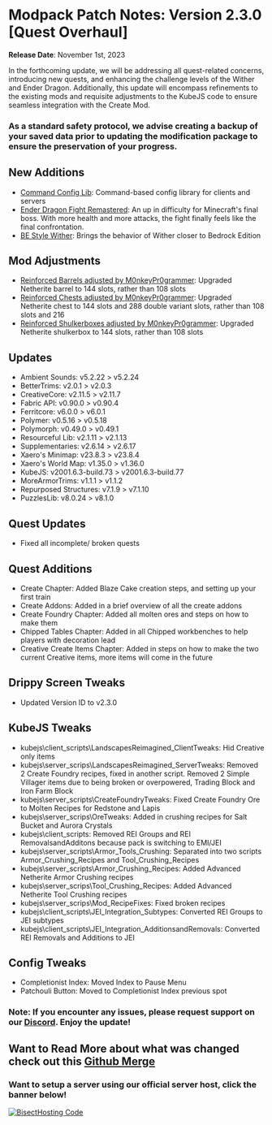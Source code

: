 # Modpack Patch Notes: Version 2.3.0 [Quest Overhaul]
**Release Date**: November 1st, 2023

In the forthcoming update, we will be addressing all quest-related concerns, introducing new quests, and enhancing the challenge levels of the Wither and Ender Dragon. Additionally, this update will encompass refinements to the existing mods and requisite adjustments to the KubeJS code to ensure seamless integration with the Create Mod.
### As a standard safety protocol, we advise creating a backup of your saved data prior to updating the modification package to ensure the preservation of your progress.
## New Additions
- [Command Config Lib](https://modrinth.com/mod/command-config): Command-based config library for clients and servers
- [Ender Dragon Fight Remastered](https://modrinth.com/datapack/edf-remastered): An up in difficulty for Minecraft's final boss. With more health and more attacks, the fight finally feels like the final confrontation.
- [BE Style Wither](https://modrinth.com/mod/be-style-wither): Brings the behavior of Wither closer to Bedrock Edition

## Mod Adjustments
- [Reinforced Barrels adjusted by M0nkeyPr0grammer](https://github.com/M0nkeyPr0grammer/reinforced-barrels): Upgraded Netherite barrel to 144 slots, rather than 108 slots
- [Reinforced Chests adjusted by M0nkeyPr0grammer](https://github.com/M0nkeyPr0grammer/reinforced-chests): Upgraded Netherite chest to 144 slots and 288 double variant slots, rather than 108 slots and 216
- [Reinforced Shulkerboxes adjusted by M0nkeyPr0grammer](https://github.com/M0nkeyPr0grammer/reinforced-shulker-boxes): Upgraded Netherite shulkerbox to 144 slots, rather than 108 slots
## Updates
- Ambient Sounds: v5.2.22 > v5.2.24
- BetterTrims: v2.0.1 > v2.0.3
- CreativeCore: v2.11.5 > v2.11.7
- Fabric API: v0.90.0 > v0.90.4
- Ferritcore: v6.0.0 > v6.0.1
- Polymer: v0.5.16 > v0.5.18
- Polymorph: v0.49.0 > v0.49.1
- Resourceful Lib: v2.1.11 > v2.1.13
- Supplementaries: v2.6.14 > v2.6.17
- Xaero's Minimap: v23.8.3 > v23.8.4
- Xaero's World Map: v1.35.0 > v1.36.0
- KubeJS: v2001.6.3-build.73 > v2001.6.3-build.77
- MoreArmorTrims: v1.1.1 > v1.1.2
- Repurposed Structures: v7.1.9 > v7.1.10
- PuzzlesLib: v8.0.24 > v8.1.0
## Quest Updates
- Fixed all incomplete/ broken quests
## Quest Additions
- Create Chapter: Added Blaze Cake creation steps, and setting up your first train
- Create Addons: Added in a brief overview of all the create addons
- Create Foundry Chapter: Added all molten ores and steps on how to make them
- Chipped Tables Chapter: Added in all Chipped workbenches to help players with decoration lead
- Creative Create Items Chapter: Added in steps on how to make the two current Creative items, more items will come in the future
## Drippy Screen Tweaks
- Updated Version ID to v2.3.0
## KubeJS Tweaks
- kubejs\client_scripts\LandscapesReimagined_ClientTweaks: Hid Creative only items
- kubejs\server_scrips\LandscapesReimagined_ServerTweaks: Removed 2 Create Foundry recipes, fixed in another script. Removed 2 Simple Villager items due to being broken or overpowered, Trading Block and Iron Farm Block
- kubejs\server_scripts\CreateFoundryTweaks: Fixed Create Foundry Ore to Molten Recipes for Redstone and Lapis
- kubejs\server_scrips\OreTweaks: Added in crushing recipes for Salt Bucket and Aurora Crystals
- kubejs\client_scripts: Removed REI Groups and REI RemovalsandAdditons because pack is switching to EMI/JEI
- kubejs\server_scripts\Armor_Tools_Crushing: Separated into two scripts Armor_Crushing_Recipes and Tool_Crushing_Recipes
- kubejs\server_scripts\Armor_Crushing_Recipes: Added Advanced Netherite Armor Crushing recipes
- kubejs\server_scrips\Tool_Crushing_Recipes: Added Advanced Netherite Tool Crushing recipes
- kubejs\server_scrips\Mod_RecipeFixes: Fixed broken recipes
- kubejs\client_scripts\JEI_Integration_Subtypes: Converted REI Groups to JEI subtypes
- kubejs\client_scripts\JEI_Integration_AdditionsandRemovals: Converted REI Removals and Additions to JEI
## Config Tweaks
- Completionist Index: Moved Index to Pause Menu
- Patchouli Button: Moved to Completionist Index previous spot
### Note: If you encounter any issues, please request support on our [Discord](https://discord.gg/quenZthXgy). Enjoy the update!
## Want to Read More about what was changed check out this [Github Merge](https://github.com/M0nkeyPr0grammer/Landscapes-Reimagined/commit/f1639d568cc7ae52b94dea5b64e0e8cd0de026bb)
### Want to setup a server using our official server host, click the banner below!
[![BisectHosting Code](https://raw.githubusercontent.com/M0nkeyPr0grammer/Landscapes-Reimagined/main/BH_Landscape_reimagined.png)](https://bisecthosting.com/landscapes_reimagined?r=modrinth+chanelog)
